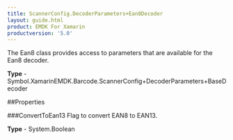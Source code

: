 ```yaml
---
title: ScannerConfig.DecoderParameters+Ean8Decoder
layout: guide.html
product: EMDK For Xamarin 
productversion: '5.0' 
---
```

The Ean8 class provides access to parameters that are available for the Ean8 decoder.

**Type** - Symbol.XamarinEMDK.Barcode.ScannerConfig+DecoderParameters+BaseDecoder

##Properties

###ConvertToEan13
Flag to convert EAN8 to EAN13.

**Type** - System.Boolean
